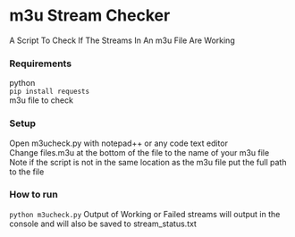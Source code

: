 # m3u Stream Checker
A Script To Check If The Streams In An m3u File Are Working

### Requirements
python <br>
``` pip install requests ``` <br>
m3u file to check

### Setup
Open m3ucheck.py with notepad++ or any code text editor <br>
Change files.m3u at the bottom of the file to the name of your m3u file <br>
Note if the script is not in the same location as the m3u file put the full path to the file

### How to run
``` python m3ucheck.py ```
Output of Working or Failed streams will output in the console and will also be saved to stream_status.txt
